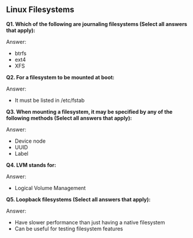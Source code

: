 ## Linux Filesystems

**Q1. Which of the following are journaling filesystems (Select all answers that apply):**

Answer:
* btrfs
* ext4
* XFS

**Q2. For a filesystem to be mounted at boot:**

Answer: 
* It must be listed in /etc/fstab

**Q3. When mounting a filesystem, it may be specified by any of the following methods (Select all answers that apply):**

Answer:
* Device node
* UUID
* Label

**Q4. LVM stands for:**

Answer: 
* Logical Volume Management

**Q5. Loopback filesystems (Select all answers that apply):**

Answer:
* Have slower performance than just having a native filesystem
* Can be useful for testing filesystem features
